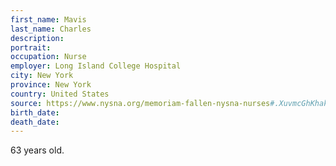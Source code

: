 ```yaml
---
first_name: Mavis
last_name: Charles
description: 
portrait: 
occupation: Nurse
employer: Long Island College Hospital
city: New York
province: New York
country: United States
source: https://www.nysna.org/memoriam-fallen-nysna-nurses#.XuvmcGhKhak
birth_date: 
death_date: 
---
```


63 years old.
